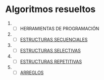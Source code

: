 # Algoritmos resueltos
1. * [ ] HERRAMIENTAS DE PROGRAMACIÓN
2. * [ ] [ESTRUCTURAS SECUENCIALES]()
3. * [ ] [ESTRUCTURAS SELECTIVAS]()
4. * [ ] [ESTRUCTURAS REPETITIVAS]()
5. * [ ] [ARREGLOS]()